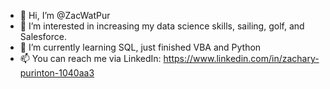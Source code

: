 - 👋 Hi, I’m @ZacWatPur
- 👀 I’m interested in increasing my data science skills, sailing, golf, and Salesforce.
- 🌱 I’m currently learning SQL, just finished VBA and Python
- 📫 You can reach me via LinkedIn: https://www.linkedin.com/in/zachary-purinton-1040aa3
